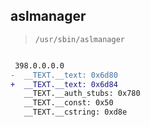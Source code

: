 ## aslmanager

> `/usr/sbin/aslmanager`

```diff

 398.0.0.0.0
-  __TEXT.__text: 0x6d80
+  __TEXT.__text: 0x6d84
   __TEXT.__auth_stubs: 0x780
   __TEXT.__const: 0x50
   __TEXT.__cstring: 0xd8e

```
